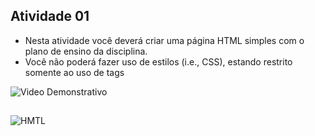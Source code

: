 ## Atividade 01
- Nesta atividade você deverá criar uma página HTML simples com o plano de ensino da disciplina. 
- Você não poderá fazer uso de estilos (i.e., CSS), estando restrito somente ao uso de tags

![Video Demonstrativo](https://github.com/camilavitoriacosta/ProgWeb/blob/master/src/videos/atividade01.gif)

##
<img align="center" alt="HMTL" src="https://img.shields.io/badge/HTML5-E34F26?style=for-the-badge&logo=html5&logoColor=white">
